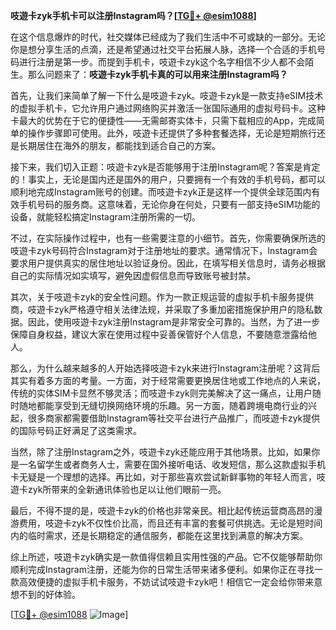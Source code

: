 **吱遊卡zyk手机卡可以注册Instagram吗？[[TG💪+ @esim1088](https://t.me/s/esim1088)]**

在这个信息爆炸的时代，社交媒体已经成为了我们生活中不可或缺的一部分。无论你是想分享生活的点滴，还是希望通过社交平台拓展人脉，选择一个合适的手机号码进行注册是第一步。而提到手机卡，吱遊卡zyk这个名字相信不少人都不会陌生。那么问题来了：**吱遊卡zyk手机卡真的可以用来注册Instagram吗？**

首先，让我们来简单了解一下什么是吱遊卡zyk。吱遊卡zyk是一款支持eSIM技术的虚拟手机卡，它允许用户通过网络购买并激活一张国际通用的虚拟号码卡。这种卡最大的优势在于它的便捷性——无需邮寄实体卡，只需下载相应的App，完成简单的操作步骤即可使用。此外，吱遊卡还提供了多种套餐选择，无论是短期旅行还是长期居住在海外的朋友，都能找到适合自己的方案。

接下来，我们切入正题：吱遊卡zyk是否能够用于注册Instagram呢？答案是肯定的！事实上，无论是国内还是国外的用户，只要拥有一个有效的手机号码，都可以顺利地完成Instagram账号的创建。而吱遊卡zyk正是这样一个提供全球范围内有效手机号码的服务商。这意味着，无论你身在何处，只要有一部支持eSIM功能的设备，就能轻松搞定Instagram注册所需的一切。

不过，在实际操作过程中，也有一些需要注意的小细节。首先，你需要确保所选的吱遊卡zyk号码符合Instagram对于注册地址的要求。通常情况下，Instagram会要求用户提供真实的居住地址以验证身份。因此，在填写相关信息时，请务必根据自己的实际情况如实填写，避免因虚假信息而导致账号被封禁。

其次，关于吱遊卡zyk的安全性问题。作为一款正规运营的虚拟手机卡服务提供商，吱遊卡zyk严格遵守相关法律法规，并采取了多重加密措施保护用户的隐私数据。因此，使用吱遊卡zyk注册Instagram是非常安全可靠的。当然，为了进一步保障自身权益，建议大家在使用过程中妥善保管好个人信息，不要随意泄露给他人。

那么，为什么越来越多的人开始选择吱遊卡zyk来进行Instagram注册呢？这背后其实有着多方面的考量。一方面，对于经常需要更换居住地或工作地点的人来说，传统的实体SIM卡显然不够灵活；而吱遊卡zyk则完美解决了这一痛点，让用户随时随地都能享受到无缝切换网络环境的乐趣。另一方面，随着跨境电商行业的兴起，很多商家都需要借助Instagram等社交平台进行产品推广，而吱遊卡zyk提供的国际号码正好满足了这类需求。

当然，除了注册Instagram之外，吱遊卡zyk还能应用于其他场景。比如，如果你是一名留学生或者商务人士，需要在国外接听电话、收发短信，那么这款虚拟手机卡无疑是一个理想的选择。再比如，对于那些喜欢尝试新鲜事物的年轻人而言，吱遊卡zyk所带来的全新通讯体验也足以让他们眼前一亮。

最后，不得不提的是，吱遊卡zyk的价格也非常亲民。相比起传统运营商高昂的漫游费用，吱遊卡zyk不仅性价比高，而且还有丰富的套餐可供挑选。无论是短时间内的临时需求，还是长期稳定的通信服务，都能在这里找到满意的解决方案。

综上所述，吱遊卡zyk确实是一款值得信赖且实用性强的产品。它不仅能够帮助你顺利完成Instagram注册，还能为你的日常生活带来诸多便利。如果你正在寻找一款高效便捷的虚拟手机卡服务，不妨试试吱遊卡zyk吧！相信它一定会给你带来意想不到的好体验。

[[TG💪+ @esim1088](https://t.me/s/esim1088) ![Image](https://i.postimg.cc/4NQfJmqS/Snipaste-2025-05-13-00-14-12.png)]